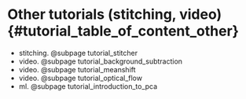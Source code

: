 Other tutorials (stitching, video) {#tutorial_table_of_content_other}
========================================================

-   stitching. @subpage tutorial_stitcher
-   video. @subpage tutorial_background_subtraction
-   video. @subpage tutorial_meanshift
-   video. @subpage tutorial_optical_flow
-   ml. @subpage tutorial_introduction_to_pca
